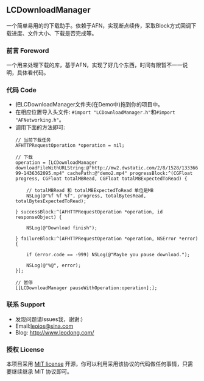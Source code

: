 ## LCDownloadManager
一个简单易用的的下载助手。依赖于AFN，实现断点续传，采取Block方式回调下载进度、文件大小、下载是否完成等。


### 前言 Foreword
一个用来处理下载的库，基于AFN，实现了好几个东西，时间有限暂不一一说明，具体看代码。


### 代码 Code
* 把LCDownloadManager文件夹(在Demo中)拖到你的项目中。
* 在相应位置导入头文件: `#import "LCDownloadManager.h"`和`#import "AFNetworking.h"`。
* 调用下面的方法即可:
    ```objc
    // 当前下载任务
    AFHTTPRequestOperation *operation = nil;
    
    // 下载
    operation = [LCDownloadManager downloadFileWithURLString:@"http://mw2.dwstatic.com/2/8/1528/133366-99-1436362095.mp4" cachePath:@"demo2.mp4" progressBlock:^(CGFloat progress, CGFloat totalMBRead, CGFloat totalMBExpectedToRead) {
        
        // totalMBRead 和 totalMBExpectedToRead 单位是MB
        NSLog(@"%f %f %f", progress, totalBytesRead, totalBytesExpectedToRead);
        
    } successBlock:^(AFHTTPRequestOperation *operation, id responseObject) {
        
        NSLog(@"Download finish");
        
    } failureBlock:^(AFHTTPRequestOperation *operation, NSError *error) {
        
        if (error.code == -999) NSLog(@"Maybe you pause download.");
        
        NSLog(@"%@", error);
    }];
    
    // 暂停
    [[LCDownloadManager pauseWithOperation:operation];];
    ```

### 联系 Support
* 发现问题请lssues我，谢谢:)
* Email:leoios@sina.com
* Blog: http://www.leodong.com/


### 授权 License
本项目采用 [MIT license](http://opensource.org/licenses/MIT) 开源，你可以利用采用该协议的代码做任何事情，只需要继续继承 MIT 协议即可。
